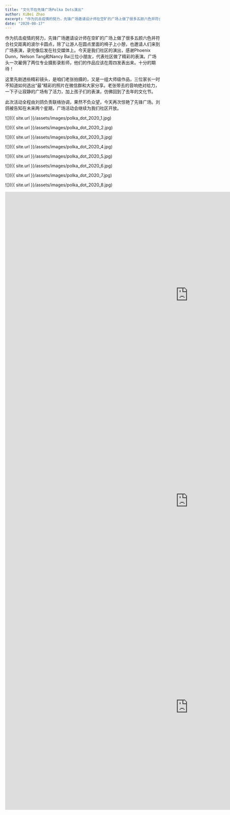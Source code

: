 ```yaml
---
title: "文化节在先锋广场Polka Dots演出"
author: XiBei Zhao
excerpt: "作为抗击疫情的努力，先锋广场邀请设计师在空旷的广场上做了很多五颜六色并符合社交距离的波尔卡圆点，除了让游人在圆点里面的椅子上小憩，也邀请人们来到广场表演，录完像后发在社交媒体上。今天是我们社区的演出，感谢Phoenix Dunn，Nelson Tang和Nancy Bai三位小朋友，代表社区做了精彩的表演。广场头一次雇佣了两位专业摄影录影师，他们的作品应该在周四发表出来。十分的期待！"
date: "2020-08-17"
---
```


作为抗击疫情的努力，先锋广场邀请设计师在空旷的广场上做了很多五颜六色并符合社交距离的波尔卡圆点，除了让游人在圆点里面的椅子上小憩，也邀请人们来到广场表演，录完像后发在社交媒体上。今天是我们社区的演出，感谢Phoenix Dunn，Nelson Tang和Nancy Bai三位小朋友，代表社区做了精彩的表演。广场头一次雇佣了两位专业摄影录影师，他们的作品应该在周四发表出来。十分的期待！

这里先剧透些精彩镜头，是咱们老张拍摄的，又是一组大师级作品，三位家长一时不知道如何选出“最”精彩的照片在微信群和大家分享。老张带去的音响绝对给力，一下子让寂静的广场有了活力，加上孩子们的表演，仿佛回到了去年的文化节。

此次活动全程由刘鸽负责联络协调，果然不负众望，今天再次惊艳了先锋广场。刘鸽被告知在未来两个星期，广场活动会继续为我们社区开放。

![]({{ site.url }}/assets/images/polka_dot_2020_1.jpg)

![]({{ site.url }}/assets/images/polka_dot_2020_2.jpg)

![]({{ site.url }}/assets/images/polka_dot_2020_3.jpg)

![]({{ site.url }}/assets/images/polka_dot_2020_4.jpg)

![]({{ site.url }}/assets/images/polka_dot_2020_5.jpg)

![]({{ site.url }}/assets/images/polka_dot_2020_6.jpg)

![]({{ site.url }}/assets/images/polka_dot_2020_7.jpg)

![]({{ site.url }}/assets/images/polka_dot_2020_8.jpg)

<iframe width="1189" height="669" src="https://www.youtube.com/embed/WR0bRKIH2jM" frameborder="0" allow="accelerometer; autoplay; encrypted-media; gyroscope; picture-in-picture" allowfullscreen></iframe>

<iframe width="1189" height="669" src="https://www.youtube.com/embed/JXkMh32nHEQ" frameborder="0" allow="accelerometer; autoplay; encrypted-media; gyroscope; picture-in-picture" allowfullscreen></iframe>

<iframe width="1189" height="669" src="https://www.youtube.com/embed/Tay0dw0Nb5U" frameborder="0" allow="accelerometer; autoplay; encrypted-media; gyroscope; picture-in-picture" allowfullscreen></iframe>
